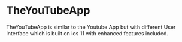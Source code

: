 # TheYouTubeApp
TheYouTubeApp is similar to the Youtube App but with different User Interface which is built on ios 11 with enhanced features included. 
